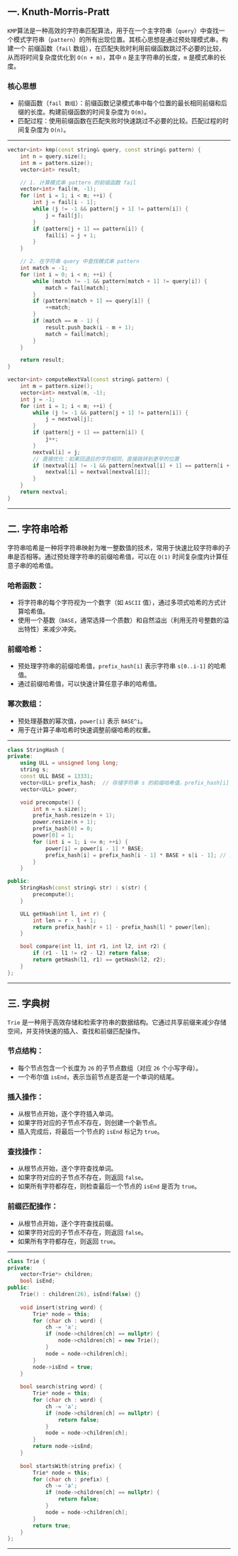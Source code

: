 ## 一. Knuth-Morris-Pratt
`KMP`算法是一种高效的字符串匹配算法，用于在一个主字符串（`query`）中查找一个模式字符串（`pattern`）的所有出现位置。其核心思想是通过预处理模式串，构建一个 前缀函数（`fail` 数组），在匹配失败时利用前缀函数跳过不必要的比较，从而将时间复杂度优化到 `O(n + m)`，其中 `n` 是主字符串的长度，`m` 是模式串的长度。

### 核心思想
- 前缀函数（`fail 数组`）：前缀函数记录模式串中每个位置的最长相同前缀和后缀的长度。构建前缀函数的时间复杂度为 `O(m)`。
- 匹配过程：使用前缀函数在匹配失败时快速跳过不必要的比较。匹配过程的时间复杂度为 `O(n)`。


---

```cpp
vector<int> kmp(const string& query, const string& pattern) {
    int n = query.size();
    int m = pattern.size();
    vector<int> result;

    // 1. 计算模式串 pattern 的前缀函数 fail
    vector<int> fail(m, -1);
    for (int i = 1; i < m; ++i) {
        int j = fail[i - 1];
        while (j != -1 && pattern[j + 1] != pattern[i]) {
            j = fail[j];
        }
        if (pattern[j + 1] == pattern[i]) {
            fail[i] = j + 1;
        }
    }

    // 2. 在字符串 query 中查找模式串 pattern
    int match = -1;
    for (int i = 0; i < n; ++i) {
        while (match != -1 && pattern[match + 1] != query[i]) {
            match = fail[match];
        }
        if (pattern[match + 1] == query[i]) {
            ++match;
        }
        if (match == m - 1) {
            result.push_back(i - m + 1);
            match = fail[match];
        }
    }

    return result;
}

vector<int> computeNextVal(const string& pattern) {
    int m = pattern.size();
    vector<int> nextval(m, -1); 
    int j = -1;
    for (int i = 1; i < m; ++i) {
        while (j != -1 && pattern[j + 1] != pattern[i]) {
            j = nextval[j];
        }
        if (pattern[j + 1] == pattern[i]) {
            j++;
        }
        nextval[i] = j;
        // 直接优化：如果回退后的字符相同，直接跳转到更早的位置
        if (nextval[i] != -1 && pattern[nextval[i] + 1] == pattern[i + 1]) {
            nextval[i] = nextval[nextval[i]];
        }
    }
    return nextval;
}
```
---

## 二. 字符串哈希

字符串哈希是一种将字符串映射为唯一整数值的技术，常用于快速比较字符串的子串是否相等。通过预处理字符串的前缀哈希值，可以在 `O(1)` 时间复杂度内计算任意子串的哈希值。

### 哈希函数：
- 将字符串的每个字符视为一个数字（如 `ASCII` 值），通过多项式哈希的方式计算哈希值。
- 使用一个基数（`BASE`，通常选择一个质数）和自然溢出（利用无符号整数的溢出特性）来减少冲突。

### 前缀哈希：
- 预处理字符串的前缀哈希值，`prefix_hash[i]` 表示字符串 `s[0..i-1]` 的哈希值。
- 通过前缀哈希值，可以快速计算任意子串的哈希值。

### 幂次数组：
- 预处理基数的幂次值，`power[i]` 表示 `BASE^i`。
- 用于在计算子串哈希时快速调整前缀哈希的权重。
---

```c++
class StringHash {
private:
    using ULL = unsigned long long;
    string s;
    const ULL BASE = 13331;
    vector<ULL> prefix_hash;  // 存储字符串 s 的前缀哈希值，prefix_hash[i] 表示 s[0..i-1] 的哈希值
    vector<ULL> power;

    void precompute() {
        int n = s.size();
        prefix_hash.resize(n + 1);
        power.resize(n + 1);
        prefix_hash[0] = 0;
        power[0] = 1;
        for (int i = 1; i <= n; ++i) {
            power[i] = power[i - 1] * BASE;
            prefix_hash[i] = prefix_hash[i - 1] * BASE + s[i - 1]; // 自然溢出
        }
    }

public:
    StringHash(const string& str) : s(str) {
        precompute();
    }

    ULL getHash(int l, int r) {
        int len = r - l + 1;
        return prefix_hash[r + 1] - prefix_hash[l] * power[len];
    }

    bool compare(int l1, int r1, int l2, int r2) {
        if (r1 - l1 != r2 - l2) return false;
        return getHash(l1, r1) == getHash(l2, r2);
    }
};
```
---

## 三. 字典树
`Trie` 是一种用于高效存储和检索字符串的数据结构。它通过共享前缀来减少存储空间，并支持快速的插入、查找和前缀匹配操作。
### 节点结构：
- 每个节点包含一个长度为 `26` 的子节点数组（对应 `26` 个小写字母）。
- 一个布尔值 `isEnd`，表示当前节点是否是一个单词的结尾。

### 插入操作：
- 从根节点开始，逐个字符插入单词。
- 如果字符对应的子节点不存在，则创建一个新节点。
- 插入完成后，将最后一个节点的 `isEnd` 标记为 `true`。

### 查找操作：
- 从根节点开始，逐个字符查找单词。
- 如果字符对应的子节点不存在，则返回 `false`。
- 如果所有字符都存在，则检查最后一个节点的 `isEnd` 是否为 `true`。

### 前缀匹配操作：
- 从根节点开始，逐个字符查找前缀。
- 如果字符对应的子节点不存在，则返回 `false`。
- 如果所有字符都存在，则返回 `true`。
---

```c++
class Trie {
private:
    vector<Trie*> children;
    bool isEnd;
public:
    Trie() : children(26), isEnd(false) {}
    
    void insert(string word) {
        Trie* node = this;
        for (char ch : word) {
            ch -= 'a';
            if (node->children[ch] == nullptr) {
                node->children[ch] = new Trie();
            }
            node = node->children[ch];
        }
        node->isEnd = true;
    }
    
    bool search(string word) {
        Trie* node = this;
        for (char ch : word) {
            ch -= 'a';
            if (node->children[ch] == nullptr) {
                return false;
            }
            node = node->children[ch];
        }
        return node->isEnd;
    }
    
    bool startsWith(string prefix) {
        Trie* node = this;
        for (char ch : prefix) {
            ch -= 'a';
            if (node->children[ch] == nullptr) {
                return false;
            }
            node = node->children[ch];
        }
        return true;
    }
};
```

---
